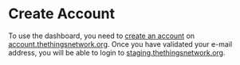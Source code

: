 # Create Account

To use the dashboard, you need to [create an account](https://account.thethingsnetwork.org/register) on [account.thethingsnetwork.org](https://account.thethingsnetwork.org/). Once you have validated your e-mail address, you will be able to login to [staging.thethingsnetwork.org](https://staging.thethingsnetwork.org).